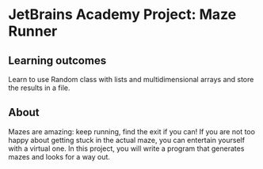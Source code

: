 # JetBrains Academy Project: Maze Runner
## Learning outcomes
Learn to use Random class with lists and multidimensional arrays and store the results in a file.
## About
Mazes are amazing: keep running, find the exit if you can! If you are not too happy about getting stuck in the actual maze, you can entertain yourself with a virtual one. In this project, you will write a program that generates mazes and looks for a way out.
